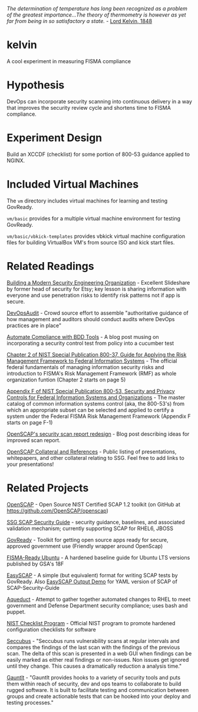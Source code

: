 _The determination of temperature has long been recognized as a problem of the greatest importance...The theory of thermometry is however as yet far from being in so satisfactory a state._ - [Lord Kelvin, 1848](http://zapatopi.net/kelvin/papers/on_an_absolute_thermometric_scale.html)

kelvin
======

A cool experiment in measuring FISMA compliance

# Hypothesis
DevOps can incorporate security scanning into continuous delivery in a way that improves the security review cycle and shortens time to FISMA compliance.

# Experiment Design
Build an XCCDF (checklist) for some portion of 800-53 guidance applied to NGINX.

# Included Virtual Machines
The `vm` directory includes virtual machines for learning and testing GovReady. 

`vm/basic` provides for a multiple virtual machine environment for testing GovReady. 

`vm/basic/vbkick-templates` provides vbkick virtual machine configuration files for building VirtualBox VM's from source ISO and kick start files.

# Related Readings
[Building a Modern Security Engineering Organization](http://www.slideshare.net/zanelackey/building-a-modern-security-engineering-organization) - Excellent Slideshare by former head of security for Etsy; key lesson is sharing information with everyone and use penetration risks to identify risk patterns not if app is secure.

[DevOpsAudit](http://bit.ly/DevOpsAudit) - Crowd source effort to assemble "authoritative guidance of how management and auditors should conduct audits where DevOps practices are in place"

[Automate Compliance with BDD Tools](http://www.conjur.net/blog/2014/06/30/automate-compliance-with-bdd-tools.html) - A blog post musing on incorporating a security control test from policy into a cucumber test

[Chapter 2 of NIST Special Publication 800-37, Guide for Applying the Risk Management Framework to Federal Information Systems](http://www.nist.gov/customcf/get_pdf.cfm?pub_id=904985) - The official federal fundamentals of managing information security risks and introduction to FISMA's Risk Management Framework (RMF) as whole organization funtion (Chapter 2 starts on page 5)

[Appendix F of  NIST Special Publication 800-53, Security and Privacy Controls for Federal Information Systems and Organizations](http://nvlpubs.nist.gov/nistpubs/SpecialPublications/NIST.SP.800-53r4.pdf) - The master catalog of common information systems control (aka, the 800-53's) from which an appropriate subset can be selected and applied to certify a system under the Federal FISMA Risk Management Framework (Appendix F starts on page F-1)

[OpenSCAP's security scan report redesign](http://martin.preisler.me/2014/07/openscap-html-report-redesign/) - Blog post describing ideas for improved scan report.

[OpenSCAP Collateral and References](https://github.com/OpenSCAP/scap-security-guide/wiki/Collateral-and-References) - Public listing of presentations, whitepapers, and other collateral relating to SSG. Feel free to add links to your presentations!


# Related Projects
[OpenSCAP](https://github.com/GovReady/easyscap-output-demo) - Open Source NIST Certified SCAP 1.2 toolkit (on GitHub at https://github.com/OpenSCAP/openscap)

[SSG SCAP Security Guide](https://fedorahosted.org/scap-security-guide/) - security guidance, baselines, and associated validation mechanism; currently supporting SCAP for RHEL6, JBOSS

[GovReady](https://github.com/GovReady/govready) - Toolkit for getting open source apps ready for secure, approved government use (Friendly wrapper around OpenScap)

[FISMA-Ready Ubuntu](https://github.com/fisma-ready/ubuntu-lts) - A hardened baseline guide for Ubuntu LTS versions published by GSA's 18F

[EasySCAP](https://github.com/GovReady/easyscap) - A simple (but equivalent) format for writing SCAP tests by GovReady. Also [EasySCAP Output Demo](https://github.com/GovReady/easyscap-output-demo) for YAML version of SCAP of SCAP-Security-Guide

[Aqueduct](https://fedorahosted.org/aqueduct/) - Attempt to gather together automated changes to RHEL to meet government and Defense Department security compliance; uses bash and puppet.

[NIST Checklist Program](http://checklists.nist.gov) - Official NIST program to promote hardened configuration checklists for software

[Seccubus](http://www.seccubus.com) - "Seccubus runs vulnerability scans at regular intervals and compares the findings of the last scan with the findings of the previous scan. The delta of this scan is presented in a web GUI when findings can be easily marked as either real findings or non-issues. Non issues get ignored until they change. This causes a dramatically reduction a analysis time."

[Gauntlt](http://gauntlt.org) - "Gauntlt provides hooks to a variety of security tools and puts them within reach of security, dev and ops teams to collaborate to build rugged software. It is built to facilitate testing and communication between groups and create actionable tests that can be hooked into your deploy and testing processes."
